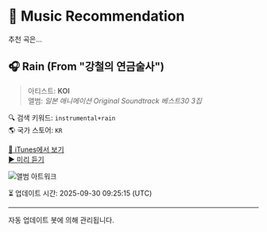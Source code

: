 
# 🎵 Music Recommendation

추천 곡은...

## 🎧 Rain (From "강철의 연금술사")  
> 아티스트: **KOI**  
> 앨범: _일본 애니메이션 Original Soundtrack 베스트30 3집_  

🔍 검색 키워드: `instrumental+rain`  
🌎 국가 스토어: `KR`

[🔗 iTunes에서 보기](https://music.apple.com/kr/album/rain-from-%EA%B0%95%EC%B2%A0%EC%9D%98-%EC%97%B0%EA%B8%88%EC%88%A0%EC%82%AC/1650600414?i=1650600466&uo=4)  
[▶️ 미리 듣기](https://audio-ssl.itunes.apple.com/itunes-assets/AudioPreview112/v4/d7/59/9f/d7599fd4-e458-0783-b656-c2e7bbc77ca8/mzaf_8721196669656301351.plus.aac.p.m4a)

![앨범 아트워크](https://is1-ssl.mzstatic.com/image/thumb/Music112/v4/e2/4a/16/e24a16b1-565f-003d-65a7-800aa1785427/191953221816.jpg/100x100bb.jpg)

⏳ 업데이트 시간: 2025-09-30 09:25:15 (UTC)

---
자동 업데이트 봇에 의해 관리됩니다.
